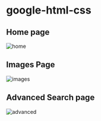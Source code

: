 # google-html-css

## Home page
![home](https://user-images.githubusercontent.com/54992097/98073625-c8eb8680-1e8e-11eb-9ac3-3cbb4e4577a9.png)

## Images Page
![images](https://user-images.githubusercontent.com/54992097/98073647-d1dc5800-1e8e-11eb-81f2-38eb9f1af39a.png)

## Advanced Search page
![advanced](https://user-images.githubusercontent.com/54992097/98073650-d56fdf00-1e8e-11eb-949e-2ce6dec9ec32.png)
